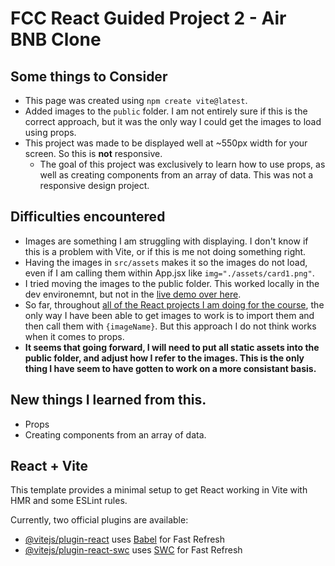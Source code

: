 # FCC React Guided Project 2 - Air BNB Clone

<!-- <p align="center">
    <img src="screenshot.png">
</p> -->

## Some things to Consider

- This page was created using `npm create vite@latest`.
- Added images to the `public` folder. I am not entirely sure if this is the correct approach, but it was the only way I could get the images to load using props.
- This project was made to be displayed well at ~550px width for your screen. So this is **not** responsive.
  - The goal of this project was exclusively to learn how to use props, as well as creating components from an array of data. This was not a responsive design project.

## Difficulties encountered

- Images are something I am struggling with displaying. I don't know if this is a problem with Vite, or if this is me not doing something right.
- Having the images in `src/assets` makes it so the images do not load, even if I am calling them within App.jsx like `img="./assets/card1.png"`.
- I tried moving the images to the public folder. This worked locally in the dev environemnt, but not in the [live demo over here](https://rperry99.github.io/02_Air-BNB-Clone/).
- So far, throughout [all of the React projects I am doing for the course](https://github.com/rperry99/FreeCodeCamp-React), the only way I have been able to get images to work is to import them and then call them with `{imageName}`. But this approach I do not think works when it comes to props.
- **It seems that going forward, I will need to put all static assets into the public folder, and adjust how I refer to the images. This is the only thing I have seem to have gotten to work on a more consistant basis.**

## New things I learned from this.

- Props
- Creating components from an array of data.

## React + Vite

This template provides a minimal setup to get React working in Vite with HMR and some ESLint rules.

Currently, two official plugins are available:

- [@vitejs/plugin-react](https://github.com/vitejs/vite-plugin-react/blob/main/packages/plugin-react/README.md) uses [Babel](https://babeljs.io/) for Fast Refresh
- [@vitejs/plugin-react-swc](https://github.com/vitejs/vite-plugin-react-swc) uses [SWC](https://swc.rs/) for Fast Refresh

